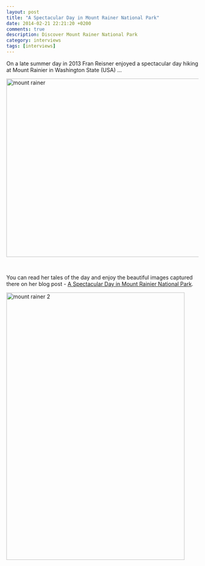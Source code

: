 ```yaml
---
layout: post
title: "A Spectacular Day in Mount Rainer National Park"
date: 2014-02-21 22:21:20 +0200
comments: true
description: Discover Mount Rainer National Park
category: interviews
tags: [interviews]
---
```

On a late summer day in 2013 Fran Reisner enjoyed a spectacular day hiking at Mount Rainier in Washington State (USA) ... 

<a href="http://www.flickr.com/photos/90204224@N07/12682575964/"><img src="https://s2.yimg.com/sk/3694/12682575964_e53aa11954_o.jpg" width="700" height="467" alt="mount rainer"></a>
<!--more--><br>

You can read her tales of the day and enjoy the beautiful images captured there on her blog post - <a href="http://journeyinfocus.com/2013/10/31/a-spectacular-day-in-mount-rainier-national-park/" target="_blank">A Spectacular Day in Mount Rainier National Park</a>.

<a href="http://www.flickr.com/photos/90204224@N07/12682249763/"><img src="https://v4s.yimg.com/sj/2838/12682249763_10415eab16_o.jpg" width="467" height="700" alt="mount rainer 2"></a>
